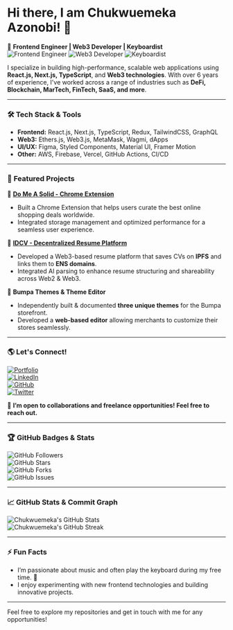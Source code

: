 # Hi there, I am Chukwuemeka Azonobi! 👋

🚀 **Frontend Engineer | Web3 Developer | Keyboardist**  
   ![Frontend Engineer](https://img.shields.io/badge/Frontend%20Engineer-4c8a92?style=flat&logo=react)
   ![Web3 Developer](https://img.shields.io/badge/Web3%20Developer-5C6BC0?style=flat&logo=ethereum)
   ![Keyboardist](https://img.shields.io/badge/Keyboardist-FD5B5B?style=flat&logo=spotify)

I specialize in building high-performance, scalable web applications using **React.js, Next.js, TypeScript**, and **Web3 technologies**. With over 6 years of experience, I've worked across a range of industries such as **DeFi, Blockchain, MarTech, FinTech, SaaS, and more**.

---

### 🛠 **Tech Stack & Tools**  
- **Frontend:** React.js, Next.js, TypeScript, Redux, TailwindCSS, GraphQL  
- **Web3:** Ethers.js, Web3.js, MetaMask, Wagmi, dApps  
- **UI/UX:** Figma, Styled Components, Material UI, Framer Motion  
- **Other:** AWS, Firebase, Vercel, GitHub Actions, CI/CD  

---

### 💼 **Featured Projects**  
🔹 **[Do Me A Solid - Chrome Extension](https://chromewebstore.google.com/detail/do-me-a-solid/kffkknkklgbpahppejnhgbmdkegmpbmf)**  
   - Built a Chrome Extension that helps users curate the best online shopping deals worldwide.  
   - Integrated storage management and optimized performance for a seamless user experience.  

🔹 **[IDCV - Decentralized Resume Platform](https://github.com/emekamykael45/IDCV)**  
   - Developed a Web3-based resume platform that saves CVs on **IPFS** and links them to **ENS domains**.  
   - Integrated AI parsing to enhance resume structuring and shareability across Web2 & Web3.  

🔹 **Bumpa Themes & Theme Editor**  
   - Independently built & documented **three unique themes** for the Bumpa storefront.  
   - Developed a **web-based editor** allowing merchants to customize their stores seamlessly.  

---

### 🌎 **Let's Connect!**  
[![Portfolio](https://img.shields.io/badge/-Portfolio-000?style=flat&logo=vercel)](https://yourportfolio.com)  
[![LinkedIn](https://img.shields.io/badge/-LinkedIn-0077B5?style=flat&logo=linkedin)](https://www.linkedin.com/in/chukwuemeka-azonobi/)  
[![GitHub](https://img.shields.io/badge/-GitHub-000?style=flat&logo=github)](https://github.com/emekamykael45)  
[![Twitter](https://img.shields.io/badge/-Twitter-1DA1F2?style=flat&logo=twitter)](https://twitter.com/yourhandle)

💬 **I’m open to collaborations and freelance opportunities! Feel free to reach out.**

---

### 🏆 **GitHub Badges & Stats**  

![GitHub Followers](https://img.shields.io/github/followers/emekamykael45?style=social)  
![GitHub Stars](https://img.shields.io/github/stars/emekamykael45?style=social)  
![GitHub Forks](https://img.shields.io/github/forks/emekamykael45?style=social)  
![GitHub Issues](https://img.shields.io/github/issues/emekamykael45?style=social)

---

### 📈 **GitHub Stats & Commit Graph**  

![Chukwuemeka's GitHub Stats](https://github-readme-stats.vercel.app/api?username=emekamykael45&show_icons=true&theme=radical)  
![Chukwuemeka's GitHub Streak](https://github-readme-streak-stats.herokuapp.com/?user=emekamykael45&theme=radical)

---

### ⚡ **Fun Facts**  
- I’m passionate about music and often play the keyboard during my free time. 🎹  
- I enjoy experimenting with new frontend technologies and building innovative projects.  

---

Feel free to explore my repositories and get in touch with me for any opportunities!
